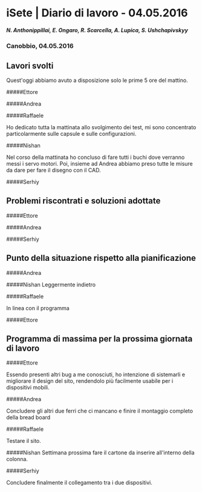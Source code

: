 

# iSete | Diario di lavoro - 04.05.2016
##### N. Anthonippillai, E. Ongaro, R. Scarcella, A. Lupica, S. Ushchapivskyy
### Canobbio, 04.05.2016

## Lavori svolti

Quest'oggi abbiamo avuto a disposizione solo le prime 5 ore del mattino.

#####Ettore

#####Andrea

#####Raffaele

Ho dedicato tutta la mattinata allo svolgimento dei test, mi sono concentrato particolarmente sulle capsule e sulle configurazioni.

#####Nishan

Nel corso della mattinata ho concluso di fare tutti i buchi dove verranno messi i servo motori.
Poi, insieme ad Andrea abbiamo preso tutte le misure da dare per fare il disegno con il CAD.

#####Serhiy


##  Problemi riscontrati e soluzioni adottate

#####Ettore


#####Andrea


#####Serhiy

##  Punto della situazione rispetto alla pianificazione

#####Andrea

#####Nishan
Leggermente indietro

#####Raffaele

In linea con il programma

#####Ettore

## Programma di massima per la prossima giornata di lavoro

#####Ettore

Essendo presenti altri bug a me conosciuti, ho intenzione di sistemarli
e migliorare il design del sito, rendendolo più facilmente usabile
per i dispositivi mobili.

#####Andrea

Concludere gli altri due ferri che ci mancano e finire il montaggio completo della bread board

#####Raffaele

Testare il sito.

#####Nishan
Settimana prossima fare il cartone da inserire all'interno della colonna.

#####Serhiy

Concludere finalmente il collegamento tra i due dispositivi.

